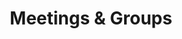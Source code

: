 ---
layout: meetings
metaTitle: Sexaholics Anonymous Meetings in Utah
title: Meetings & Groups
meetings:
  - label: Vernal Wednesday
    city: Vernal
    day: Wednesday
    time_start: 7pm
    time_end: 8pm
    address: 679 W Main Street
    notes: Ledgestone Hotel - Located in the Homestead Meeting Room
    contact_name: TJ
    contact_phone:
    contact_email: SAvernalut@gmail.com
    location: Uintah
    name: Wednesday Night Book Study
    contact_instructions: ""
    link_url: ""
    link_text: ""
  # - label: Tooele Wednesday
  #   city: Grantsville
  #   day: Wednesday
  #   time_start: 8:30 PM
  #   time_end: 9:30 PM
  #   address:
  #   notes: Contact me for Zoom details to join remotely.
  #   contact_name: Lex
  #   contact_phone: 801-657-1441
  #   contact_email: satooele@gmail.com
  #   contact_instructions: ""
  #   link_url: ""
  #   link_text: ""
  #   location: Tooele
  #   name: SA Tooele
  - label: Bountiful Thursday Night
    city: "Bountiful "
    day: "Thursday "
    time_start: 8:30pm
    time_end: 9:30pm
    address: 25 N 200 W, Bountiful, UT 84010
    notes: Meeting is at the South Davis Recovery Club
    contact_name: "Mike F. "
    contact_phone: 801-557-9437
    contact_email: ""
    contact_instructions: ""
    link_url: ""
    link_text: ""
    location: Davis & Weber
    name: ""
  - label: "North Logan Wednesday "
    city: North Logan
    day: Wednesday
    time_start: 7:00 PM
    time_end: 8:00 PM
    address: 40 W Cache Valley Blvd, Suite 3C
    notes: LoveStrong offices, 40 W Cache Valley Blvd, Suite 3C Logan, UT
    contact_name: Thomas A.
    contact_phone: 618-420-9981
    contact_email: 
    contact_instructions: 
    link_url: ""
    link_text: ""
    location: Cache
    name: ""
  - label: Sobriety First Tuesday Zoom Meeting
    city: ""
    day: Tuesday
    time_start: 8:00 PM
    time_end: 9:00 PM
    address: Online
    notes:
      "A standing Zoom meeting sponsored by the Sobriety First group.\n\nDial in
      by phone: 669-900-6833 or 346-248-7799\nMeeting ID: 613 980 2805 \nTo mute/unmute:
      *6\nTo raise your hand: *9\n\n"
    contact_name: Matt F
    contact_phone: 801-613-1017
    contact_email: 
    contact_instructions:
    link_url: https://zoom.us/j/6139802805
    link_text: Zoom Link
    location: Online / Phone
    name: ""
  - label: American Fork Tuesday
    city: American Fork
    day: Tuesday
    time_start: 6:00pm
    time_end: 7:30pm
    address: 75 N 100 E
    notes: "Park and enter through the west doors and come straight down the hall."
    contact_name: Richie B
    contact_phone: 801-358-7545
    contact_email: ""
    contact_instructions: ""
    link_url: ""
    link_text: ""
    location: Utah
    name: American Fork Presbyterian Church
  - label: Intergroup Business
    city: ""
    day: Second Saturday
    time_start: 10:30am
    time_end: 11:30am
    address: Online
    notes:
      "Meeting ID: 87288098212, Password: 535316, One tap mobile: +16699006833,,87288098212#,
      (save as a contact in phone) (712) 770-4146,,,535316#"
    contact_name: Tim B
    contact_phone: 801-949-2978
    contact_email: ""
    contact_instructions: ""
    link_url: https://us02web.zoom.us/j/87288098212?pwd=UTE4bjV2K0xWcmNYL0V1d2lyQTU5Zz09
    link_text: ""
    location: Intergroup
    name: ""
  - label: St George Monday
    city: St. George
    day: Monday
    time_start: 7:30pm
    time_end: 8:30pm
    address: 474 W. 200 N.
    notes: Room 206. Enter through the doors on the North side of the building.
    contact_name: Leland
    contact_phone: 702-245-7281
    contact_email: ""
    contact_instructions: ""
    link_url: ""
    link_text: ""
    location: Washington
    name: ""
  - label: Hurricane Friday
    city: Hurricane
    day: Friday
    time_start: 12:00pm
    time_end: 1:00pm
    address: 35 State Street (SR-9)
    notes: USE BASEMENT ENTRANCE AT REAR OF MUSEUM. Parking is available at rear of the building. This is a closed meeting. Format includes readings from SA approved literature with discussion, and member stories
    contact_name: Bruce
    contact_phone: 610-731-1451
    contact_email: ""
    contact_instructions: ""
    link_url: ""
    link_text: ""
    location: Washington
    name: "Hurricane, UT Friday Noon SA Meeting"
  - label: Provo Tuesday
    city: Provo
    day: Tuesday
    time_start: 7am
    time_end: 8am
    address: 50 W 200 N St
    notes: Enter on the west side of the building. We meet in the large room to the left of the entrance.
    contact_name: "Bond H. "
    contact_phone: "(702) 306-1747"
    link_url: ""
    location: Utah
    name: St. Mary’s Episcopal Church
    contact_instructions: ""
    contact_email: ""
    link_text: ""
  # Paused
  # - label: AF Tuesday
  #   city: American Fork
  #   day: Tuesday
  #   time_start: 6pm
  #   time_end: 7:30pm
  #   address: 75 North 100 East
  #   notes:
  #     Park in the back, enter through the white door beneath the sign that says
  #     Community Presbyterian Church. Go down the hall to the main room on your left.
  #   contact_name: Tyler R
  #   contact_phone: 801-420-5975
  #   link_url: ""
  #   location: Utah
  #   name: ""
  #   contact_instructions: ""
  #   contact_email: ""
  #   link_text: ""
  - label: Orem Wednesday Stop It Group
    city: Orem
    day: Wednesday
    time_start: 6:30pm
    time_end: 7:30pm
    address: 1330 South 740 East
    notes: Basement of the counseling center. Come in through main door and downstairs to the left.
    contact_name: Jordan
    contact_phone: 801-717-9070
    link_url: ""
    location: Utah
    name: Stop It Group
    contact_instructions: ""
    contact_email: ""
    link_text: ""
  - label: Lehi Wednesday
    city: Lehi
    day: Wednesday
    time_start: 6:30pm
    time_end: 8pm
    address: 55 W Main St
    notes: |-
      Newcomers welcome. Enter from front of church building.


       Zoom Meeting ID: 899 4202 6673
      Passcode: $aLeh1
    contact_name: Thomas W.
    contact_phone: 801-448-3009
    link_url: https://us02web.zoom.us/j/89942026673?pwd=UUViaEwwSm0va2k0WUkzdEhxL2Zadz09
    location: Utah
    name: ""
    contact_instructions: ""
    contact_email: ""
    link_text: ""
  - label: Provo Thursday Morning
    city: Provo
    day: Thursday
    time_start: 7am
    time_end: 8am
    address: 50 W 200 N St
    notes:
      Enter on the west side of the building. There is another 12 step meeting
      that happens in another part of the building at the same time as ours, so we will
      be meeting in the library.
    contact_name: Reed H
    contact_phone: 801-301-0491
    link_url: ""
    location: Utah
    name: St. Mary’s Episcopal Church
    contact_instructions: ""
    contact_email: ""
    link_text: ""
  - label: Provo Thursday Evening
    city: Provo
    day: Thursday
    time_start: 5:30pm
    time_end: 6:30pm
    address: 50 W 200 N St
    notes:
      Enter on the west side of the building. There is another 12 step meeting
      that happens in another part of the building at the same time as ours, so we will
      be meeting in the library.
    contact_name: Cordell T.
    contact_phone: 615-498-3335
    link_url: ""
    location: Utah
    name: St. Mary’s Episcopal Church
    contact_instructions: ""
    contact_email: ""
    link_text: ""
  - label: Provo Saturday 200 North
    city: Provo
    day: Saturday
    time_start: 8am
    time_end: 9am
    address: 50 West 200 North
    notes:
      Park in west lot, enter side glass door, straight then right down hall to
      library.
    contact_name: Joshua
    contact_phone: 801-557-1354
    contact_instructions: ""
    link_url: ""
    location: Utah
    name: ""
    contact_email: ""
    link_text: ""
  - label: Provo Not a Glum Lot Saturday
    city: Provo
    day: Saturday
    time_start: 9am
    time_end: 10am
    address: 603 N 970 W
    notes: Open meeting. Big Book study. We meet in the front room of the house; come in through the blue door.
    contact_name: Sam D
    contact_phone: 801-592-3689
    contact_instructions: ""
    link_url: ""
    location: Utah
    name: "Not a Glum Lot"
    contact_email: ""
    link_text: ""
  - label: Online Weekday IG
    day: Monday – Friday
    time_start: 12pm
    time_end: 1pm
    address: Online
    contact_name: Tim B
    contact_phone: 801-949-2978
    link_url: https://tiny.cc/sautahzoom
    location: Online / Phone
    notes: "Meeting ID: 233882267, Password: 001309, One tap mobile number: +14086380968,,233882267#"
    city: ""
    name: ""
    contact_instructions: ""
    contact_email: ""
    link_text: ""
  # Paused
  # - label: Zoom Wednesday
  #   city: ""
  #   day: Wednesday
  #   time_start: 8pm
  #   time_end: 9pm
  #   address: Online
  #   notes: ""
  #   contact_name: Michael S
  #   contact_phone: 203-375-0064
  #   contact_email: ""
  #   contact_instructions: ""
  #   link_url: https://us05web.zoom.us/j/82925937903?pwd=MllxZFMwUnNxUnZES2J5MWVhOEVqQT09
  #   link_text: Zoom Link
  #   location: Online / Phone
  #   name: Open & Honest
  - label: Logan Saturday 8:30am
    city: Logan
    day: Saturday
    time_start: 8:30a
    time_end: 9:30a
    address: 178 W Center St
    notes: Park on the east side, enter the basement and go through the kitchen.
    contact_name: Thomas A.
    contact_phone: 618-420-9981
    link_url: ""
    location: Cache
    name: ""
    contact_instructions: ""
    contact_email: 
    link_text: ""
  # Paused
  # - label: Ogden Tuesday
  #   city: Ogden
  #   day: Tuesday
  #   time_start: 12pm
  #   time_end: 1pm
  #   address: 2484 Washington Blvd
  #   notes: "5th Floor Room 501 Door Code: 2002"
  #   contact_name: Steve A
  #   contact_phone: 385-519-5728
  #   link_url: ""
  #   location: Davis & Weber
  #   name: ""
  #   contact_instructions: ""
  #   contact_email: ""
  #   link_text: ""
  - label: Bountiful Primary Purpose Tuesday
    city: Bountiful
    day: Tuesday
    time_start: 6am
    time_end: 7am
    address: 25 North 200 West
    notes: Hope Room
    contact_name: Jeremy D
    contact_phone: 801-390-3851
    link_url: ""
    location: Davis & Weber
    name: Bountiful Primary Purpose
    contact_instructions: ""
    contact_email: ""
    link_text: ""
  - label: Ogden Thursday
    city: Ogden
    day: Thursday
    time_start: 7pm
    time_end: 8pm
    address: Men only - USARA - 893 24th, Suite 300
    notes: "Men only"
    contact_name: Thomas P
    contact_phone: 385-298-9844
    link_url: ""
    location: Davis & Weber
    name: "It Works Group"
    contact_instructions: "Text messages preferred"
    contact_email: ""
    link_text: ""
  - label: Bountiful Primary Purpose Thursday
    city: Bountiful
    day: Thursday
    time_start: 6am
    time_end: 7am
    address: 25 North 200 West
    notes: Hope Room
    contact_name: Jeremy D
    contact_phone: 801-390-3851
    link_url: ""
    location: Davis & Weber
    name: Bountiful Primary Purpose
    contact_instructions: ""
    contact_email: ""
    link_text: ""
  - label: Bountiful Primary Purpose Saturday
    city: Bountiful
    day: Saturday
    time_start: 7am
    time_end: 8:30am
    address: 25 North 200 West
    contact_name: Kyle K
    contact_phone: 801-499-6845
    link_url: ""
    location: Davis & Weber
    notes: Newcomers welcome. Hope Room
    name: Bountiful Primary Purpose
    contact_instructions: ""
    contact_email: ""
    link_text: ""
  - label: Kaysville Saturday
    city: Kaysville
    day: Saturday
    time_end: 9:45am
    address: 1330 Flint Meadow Dr, Kaysville, UT 84037
    contact_name: Mike M.
    contact_phone: 801-663-4156
    link_url: ""
    location: Davis & Weber
    time_start: 8:30am
    notes:
      This meeting accommodates both in-person and virtual attendees. Reach out
      to Mike for information on how to attend virtually. This meeting is for both
      men and women.
    name: ""
    contact_instructions: ""
    contact_email: ""
    link_text: ""
  - label: Cedar City Wednesday
    city: Cedar City
    day: Wednesday
    time_start: 6pm
    address: 203 E. Cobble Creek Road
    contact_name: Ben B
    contact_phone: 435-592-3242
    link_url: https://sites.google.com/view/saui-cc
    location: Iron
    time_end: 7pm
    notes: Go up the ramp in the back. Turn right after entering and to the back of the hallway.
    name: ""
    contact_instructions: ""
    contact_email: ""
    link_text: "For more info, visit our website"
  - label: Cedar City Saturday
    city: Cedar City
    day: Saturday
    time_start: 8am
    address: 203 E. Cobble Creek Road
    contact_name: Dane
    contact_phone: 435-592-5236
    link_url: "https://sites.google.com/view/saui-cc"
    location: Iron
    time_end: 9am
    notes: Men-Only Meeting. Go up the ramp in the back. Turn right after entering and to the back of the hallway.
    name: ""
    contact_instructions: ""
    contact_email: ""
    link_text: "For more info, visit our website"
  - label: Sandy Monday Noon
    city: Sandy
    day: Monday
    time_start: 12pm
    time_end: 1pm
    address: 9176 South 300 West
    contact_name: Brian
    contact_phone: "(801) 634-8038"
    link_url: ""
    location: Salt Lake
    notes: Upstairs to suite 20
    name: ""
    contact_instructions: ""
    contact_email: ""
    link_text: ""
  - label: Murray Tuesday
    city: Murray
    day: Tuesday
    time_start: 7pm
    time_end: 8pm
    address: 5295 S. Commerce Dr
    contact_name: Martin A
    contact_phone: 801-835-3544
    link_url: https://us04web.zoom.us/j/842035041?pwd=UThvTENkblRCelFKcjF6SUQ1MS9lUT09
    location: Salt Lake
    notes: Suite 575
    name: ""
    contact_instructions: ""
    contact_email: ""
    link_text: ""
  - label: Sandy Tuesday
    city: Sandy
    day: Tuesday
    time_start: 7pm
    time_end: 8pm
    address: 9176 South 300 West
    contact_name: Trent
    contact_phone: 385-257-9188
    link_url: ""
    location: Salt Lake
    notes: Upstairs to suite 20
    name: ""
    contact_instructions: ""
    contact_email: ""
    link_text: ""
  - label: Sandy Sobriety First Wednesday
    city: Sandy
    day: Wednesday
    time_start: 8pm
    time_end: 9pm
    address: "2015 East Newcastle Drive"
    contact_name: Todd
    contact_phone: "801-699-5412"
    link_url: ""
    location: Salt Lake
    notes: Topic Study. Enter Church using classroom entrance, then to classroom 1B
    name: Sobriety First Group
    contact_instructions: ""
    contact_email: ""
    link_text: ""
  - label: SLC Thursday
    day: Thursday
    time_start: 7pm
    time_end: 8pm
    address: 180 East 2100 South, Suite 203
    contact_name: Harold M
    contact_phone: 801-558-4290
    link_url: ""
    location: Salt Lake
    name: ""
    city: Salt Lake City
    notes: Usara Office, Suite 203
    contact_instructions: ""
    contact_email: "haroldsa.19@gmail.com"
    link_text: ""
  - label: Murray Friday
    city: Murray
    day: Friday
    time_start: 6:30am
    time_end: 7:30am
    address: 5295 S. Commerce Dr
    contact_name: Greg K
    contact_phone: 801-661-3314
    link_url: ""
    location: Salt Lake
    name: ""
    notes: Suite 575
    contact_instructions: ""
    contact_email: ""
    link_text: ""
  - label: Sandy Sobriety First Saturday
    city: Sandy
    day: Saturday
    time_start: 7am
    time_end: 8am
    address: 2015 East Newcastle Drive
    contact_name: Dave
    contact_phone: 801-556-2775
    link_url: ""
    location: Salt Lake
    name: Sobriety First Group
    notes: Step Study. Enter Church using classroom entrance,
      then to classroom 1B
    contact_instructions: ""
    contact_email: ""
    link_text: ""
  - label: Murray Saturday
    city: Murray
    day: Saturday
    time_start: 7:30am
    time_end: 8:30am
    contact_name: Daniel P
    contact_phone: 801-458-9370
    link_url: ""
    location: Salt Lake
    name: ""
    address: 5295 S. Commerce Dr
    notes: Suite 575
    contact_instructions: ""
    contact_email: ""
    link_text: ""
  - label: SLC Work It Saturday
    city: Salt Lake City
    day: Saturday
    time_start: 8:30am
    time_end: 9:30am
    address: 180 East 2100 South, Suite 203
    contact_name: Tim B
    contact_phone: 801-949-2978
    link_url: https://us02web.zoom.us/j/86238197798?pwd=OTA2ZmY5YUVzcURMRllId3JyRVliZz09
    location: Salt Lake
    name: Work It
    notes: |-
      USARA Office -

      Join Zoom Meeting

      Meeting ID: 862 3819 7798
      Password: WorkSteps!
    contact_instructions: ""
    contact_email: ""
    link_text: Zoom Link
  - label: SLC Sunday - Hybrid Meeting
    city: Salt Lake City
    day: Sunday
    time_start: 6pm
    time_end: 7pm
    address: 180 East 2100 South, Suite 203
    contact_name: Tim B
    contact_phone: 801-949-2978
    link_url: https://zoom.us/j/608422086?pwd=Y1VmV2xsSWc4QVpaR3FHZDNOZnJsZz09
    location: Salt Lake
    name: "Sunday LDS Hospital"
    notes:
      "Meeting Time: 6pm to 7pm Join Zoom Meeting https://zoom.us/j/608422086?pwd=Y1VmV2xsSWc4QVpaR3FHZDNOZnJsZz09
      Meeting ID: 608 422 086 - Password: 073813 "
    contact_instructions: ""
    contact_email: ""
    link_text: Zoom Link
  - label: Ephraim Tuesday
    city: Ephraim
    day: Tuesday
    time_start: 8:30 PM
    time_end: 9:30 PM
    address: 390 West 100 North
    contact_name: Clinton
    contact_phone: 435-813-2821
    link_url: ""
    location: Sanpete
    name: ""
    notes: ""
    contact_instructions: ""
    contact_email: ""
    link_text: ""
---